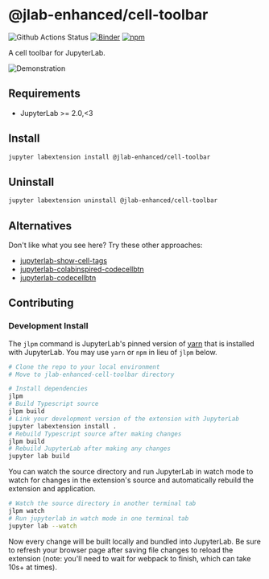 # @jlab-enhanced/cell-toolbar

![Github Actions Status](https://github.com/fcollonval/jlab-enhanced-cell-toolbar/workflows/Build/badge.svg) [![Binder](https://mybinder.org/badge_logo.svg)](https://mybinder.org/v2/gh/fcollonval/jlab-enhanced-cell-toolbar/main?urlpath=lab) [![npm](https://img.shields.io/npm/v/@jlab-enhanced/cell-toolbar)](https://www.npmjs.com/package/@jlab-enhanced/cell-toolbar)

A cell toolbar for JupyterLab.

![Demonstration](./demo_cell_toolbar.gif)

## Requirements

- JupyterLab >= 2.0,<3

## Install

```bash
jupyter labextension install @jlab-enhanced/cell-toolbar
```

## Uninstall

```bash
jupyter labextension uninstall @jlab-enhanced/cell-toolbar
```

## Alternatives

Don't like what you see here? Try these other approaches:

- [jupyterlab-show-cell-tags](https://github.com/mje-nz/jupyterlab-show-cell-tags)
- [jupyterlab-colabinspired-codecellbtn](https://github.com/eddienko/jupyterlab-colabinspired-codecellbtn)
- [jupyterlab-codecellbtn](https://github.com/ibqn/jupyterlab-codecellbtn)

## Contributing

### Development Install

The `jlpm` command is JupyterLab's pinned version of
[yarn](https://yarnpkg.com/) that is installed with JupyterLab. You may use
`yarn` or `npm` in lieu of `jlpm` below.

```bash
# Clone the repo to your local environment
# Move to jlab-enhanced-cell-toolbar directory

# Install dependencies
jlpm
# Build Typescript source
jlpm build
# Link your development version of the extension with JupyterLab
jupyter labextension install .
# Rebuild Typescript source after making changes
jlpm build
# Rebuild JupyterLab after making any changes
jupyter lab build
```

You can watch the source directory and run JupyterLab in watch mode to watch for changes in the extension's source and automatically rebuild the extension and application.

```bash
# Watch the source directory in another terminal tab
jlpm watch
# Run jupyterlab in watch mode in one terminal tab
jupyter lab --watch
```

Now every change will be built locally and bundled into JupyterLab. Be sure to refresh your browser page after saving file changes to reload the extension (note: you'll need to wait for webpack to finish, which can take 10s+ at times).

